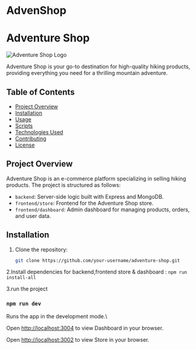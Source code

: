 # AdvenShop

# Adventure Shop

![Adventure Shop Logo](link-to-your-logo.png)

Adventure Shop is your go-to destination for high-quality hiking products, providing everything you need for a thrilling mountain adventure.

## Table of Contents

- [Project Overview](#project-overview)
- [Installation](#installation)
- [Usage](#usage)
- [Scripts](#scripts)
- [Technologies Used](#technologies-used)
- [Contributing](#contributing)
- [License](#license)

## Project Overview

Adventure Shop is an e-commerce platform specializing in selling hiking products. The project is structured as follows:

- `backend`: Server-side logic built with Express and MongoDB.
- `frontend/store`: Frontend for the Adventure Shop store.
- `frontend/dashboard`: Admin dashboard for managing products, orders, and user data.

## Installation

1. Clone the repository:

   ```bash
   git clone https://github.com/your-username/adventure-shop.git

2.Install dependencies for backend,frontend store & dashboard :
 `npm run install-all`

3.run the project

### `npm run dev`

Runs the app in the development mode.\

Open [http://localhost:3004](http://localhost:3004) to view Dashboard in your browser.

Open [http://localhost:3002](http://localhost:3002) to view Store in your browser.
